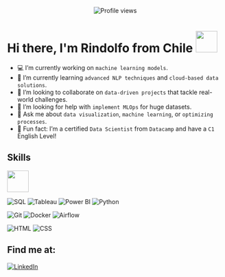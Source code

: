 <p align="center">
  <img src="https://komarev.com/ghpvc/?username=rownlet&style=square-flat&color=133337" alt="Profile views">
</p>

<h1>
  Hi there, I'm Rindolfo from Chile
  <img decoding="async" src="https://i.giphy.com/media/v1.Y2lkPTc5MGI3NjExaXVoc3F3bzB4ZzljeGdocTBjZHB4bXF5aDR5NDYzem1rbjRicGFjZSZlcD12MV9pbnRlcm5hbF9naWZfYnlfaWQmY3Q9Zw/vISmwpBJUNYzukTnVx/giphy.gif" width="50px"/>
</h1>

* 💻 I’m currently working on `machine learning models`.  
* 🌱 I’m currently learning `advanced NLP techniques` and `cloud-based data solutions`.  
* 🔮 I’m looking to collaborate on `data-driven projects` that tackle real-world challenges.  
* 🧐 I’m looking for help with `implement MLOps` for huge datasets.  
* 💬 Ask me about `data visualization`, `machine learning`, or `optimizing processes`.    
* 💎 Fun fact: I’m a certified `Data Scientist` from `Datacamp` and have a `C1` English Level!

## Skills

<img decoding="async" src="https://i.giphy.com/media/v1.Y2lkPTc5MGI3NjExbW92OG5xb2tjb204cjNkZjRscWQ2ZHE0cWJ3dHQ1ejk3MjM0Z25xaiZlcD12MV9pbnRlcm5hbF9naWZfYnlfaWQmY3Q9Zw/coxQHKASG60HrHtvkt/giphy.gif" width="50px"/>




![SQL](https://img.shields.io/badge/SQL-FFD700?style=for-the-badge&logo=postgresql&logoColor=FFD700&labelColor=000000)
![Tableau](https://img.shields.io/badge/Tableau-FFD700?style=for-the-badge&logo=tableau&logoColor=FFD700&labelColor=000000)
![Power BI](https://img.shields.io/badge/Power_BI-FFD700?style=for-the-badge&logo=google-analytics&logoColor=FFD700&labelColor=000000)
![Python](https://img.shields.io/badge/Python-FFD700?style=for-the-badge&logo=python&logoColor=FFD700&labelColor=000000)</br>

![Git](https://img.shields.io/badge/Git-FFD700?style=for-the-badge&logo=git&logoColor=FFD700&labelColor=000000)
![Docker](https://img.shields.io/badge/Docker-FFD700?style=for-the-badge&logo=docker&logoColor=FFD700&labelColor=000000)
![Airflow](https://img.shields.io/badge/Airflow-FFD700?style=for-the-badge&logo=apache-airflow&logoColor=FFD700&labelColor=000000)</br>

![HTML](https://img.shields.io/badge/HTML-FFD700?style=for-the-badge&logo=html5&logoColor=FFD700&labelColor=000000)
![CSS](https://img.shields.io/badge/CSS-FFD700?style=for-the-badge&logo=css3&logoColor=FFD700&labelColor=000000)

## Find me at:

[![LinkedIn](https://img.shields.io/badge/LinkedIn-FFD700?style=for-the-badge&logo=linkedin&logoColor=FFD700&labelColor=000000)](https://www.linkedin.com/in/rindolfobarrar/)

  
<!--
**rownlet/rownlet** is a ✨ _special_ ✨ repository because its `README.md` (this file) appears on your GitHub profile.

Here are some ideas to get you started:



-->
